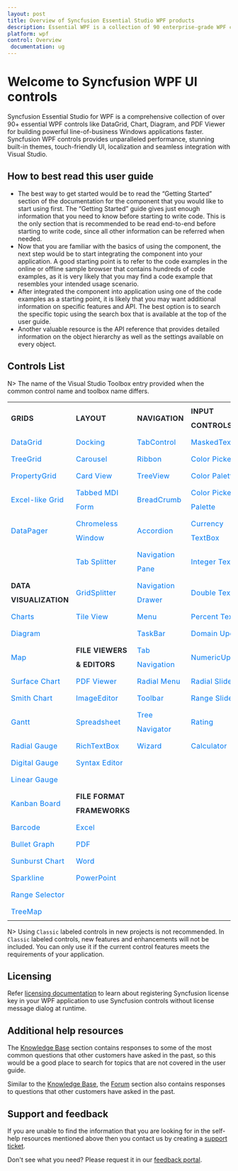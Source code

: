 ```yaml
---
layout: post
title: Overview of Syncfusion Essential Studio WPF products
description: Essential WPF is a collection of 90 enterprise-grade WPF components including Tools, Charts, Grids and Diagram for building modern Desktop applications.
platform: wpf
control: Overview
 documentation: ug
---
```


# Welcome to Syncfusion WPF UI controls

Syncfusion Essential Studio for WPF is a comprehensive collection of over 90+ essential WPF controls like DataGrid, Chart, Diagram, and PDF Viewer for building powerful line-of-business Windows applications faster. Syncfusion WPF controls provides unparalleled performance, stunning built-in themes, touch-friendly UI, localization and seamless integration with Visual Studio.

## How to best read this user guide

* The best way to get started would be to read the “Getting Started” section of the documentation for the component that you would like to start using first. The “Getting Started” guide gives just enough information that you need to know before starting to write code. This is the only section that is recommended to be read end-to-end before starting to write code, since all other information can be referred when needed.
* Now that you are familiar with the basics of using the component, the next step would be to start integrating the component into your application. A good starting point is to refer to the code examples in the online or offline sample browser that contains hundreds of code examples, as it is very likely that you may find a code example that resembles your intended usage scenario.
* After integrated the component into application using one of the code examples as a starting point, it is likely that you may want additional information on specific features and API. The best option is to search the specific topic using the search box that is available at the top of the user guide.
* Another valuable resource is the API reference that provides detailed information on the object hierarchy as well as the settings available on every object.

## Controls List

N> The name of the Visual Studio Toolbox entry provided when the common control name and toolbox name differs.


<style>
#table
{
border:0 !important;
line-height: 2!important;
}

tr
{
border:0 !important;
}

td
{
border:0 !important;
}

#anchor
{
text-decoration: none!important; 
font-family: Caro's!important; 
font-size: 14px!important; 
color: #0079F3!important;
letter-spacing: 0.47px!important;
text-align: left!important;
}
#title
{
font-family: Caro'sMedium!important;
font-size: 14px!important;
color: #22252A!important;
letter-spacing: 0.47px!important;
text-align: left!important;
font-weight: bold!important;
border:0 !important;
background-color:transparent!important;
}

</style>


<table id="table">
<tbody>
<colgroup>
<col style="width: 220px">
<col style="width: 260px">
<col style="width: 220px">
<col style="width: 220px">
</colgroup>
  <tr>
    <th id="title">GRIDS</th>
    <th id="title">LAYOUT</th>
    <th id="title">NAVIGATION </th>
    <th id="title">INPUT CONTROLS</th>
  </tr>


  <tr>
    <td><a id="anchor"  href="https://help.syncfusion.com/wpf/datagrid/getting-started">DataGrid</a> </td>
    <td><a id="anchor"  href="https://help.syncfusion.com/wpf/docking/getting-started" >Docking</a> </td>
    <td> <a id="anchor"  href="https://help.syncfusion.com/wpf/tabcontrol/getting-started">TabControl</a></td>
    <td> <a id="anchor" style="text-decoration: none;" href="https://help.syncfusion.com/wpf/maskedtextbox/getting-started">MaskedTextBox</a></td>
  </tr>
  <tr>
    <td> <a id="anchor"  href="https://help.syncfusion.com/wpf/treegrid/getting-started" >TreeGrid</a> </td>
    <td> <a id="anchor"  href="https://help.syncfusion.com/wpf/carousel/getting-started">Carousel</a> </td>
    <td> <a id="anchor"  href="https://help.syncfusion.com/wpf/ribbon/gettingstarted">Ribbon</a> </td>
    <td> <a id="anchor"  href="https://help.syncfusion.com/wpf/color-picker/getting-started">Color Picker</a> </td>
  </tr>
  <tr>
    <td> <a id="anchor"  href="https://help.syncfusion.com/wpf/propertygrid/getting-started">PropertyGrid</a> </td>
    <td> <a id="anchor"  href="https://help.syncfusion.com/wpf/card-view/getting-started">Card View</a> </td>
    <td> <a id="anchor"  href="https://help.syncfusion.com/wpf/treeview/getting-started">TreeView</a></td>
    <td> <a id="anchor"  href="https://help.syncfusion.com/wpf/color-palette/getting-started">Color Palette</a></td>
  </tr>
  <tr>
    <td> <a id="anchor"  href="https://help.syncfusion.com/wpf/gridcontrol/getting-started" >Excel-like Grid</a> </td>
    <td> <a id="anchor"  href="https://help.syncfusion.com/wpf/tabbed-mdi-form/getting-started" >Tabbed MDI Form</a> </td>
    <td> <a id="anchor"  href="https://help.syncfusion.com/wpf/breadcrumb/getting-started">BreadCrumb</a></td>
    <td> <a id="anchor"  href="https://help.syncfusion.com/wpf/color-picker-palette/getting-started">Color Picker Palette</a> </td>
  </tr>
  <tr>
    <td> <a id="anchor"  href="https://help.syncfusion.com/wpf/datapager/getting-started" >DataPager</a></td>
    <td> <a id="anchor"  href="https://help.syncfusion.com/wpf/chromeless-window/getting-started">Chromeless Window</a> </td>
    <td> <a id="anchor"  href="https://help.syncfusion.com/wpf/accordion/getting-started">Accordion</a></td>
    <td> <a id="anchor"  href="https://help.syncfusion.com/wpf/currency-textbox/getting-started">Currency TextBox</a> </td>
  </tr>
  <tr>
    <td></td>
    <td> <a id="anchor"  href="https://help.syncfusion.com/wpf/tab-splitter/getting-started">Tab Splitter</a> </td>
    <td> <a id="anchor"  href="https://help.syncfusion.com/wpf/navigation-pane/getting-started">Navigation Pane</a></td>
    <td> <a id="anchor"  href="https://help.syncfusion.com/wpf/integer-textbox/getting-started">Integer TextBox</a> </td>
  </tr>
  <tr>
    <td id="title">DATA VISUALIZATION</td>
    <td> <a id="anchor"  href="https://help.syncfusion.com/wpf/gridsplitter/getting-started" >GridSplitter</a>  </td>
    <td> <a id="anchor"  href="https://help.syncfusion.com/wpf/navigation-drawer/getting-started">Navigation Drawer</a></td>
    <td> <a id="anchor"  href="https://help.syncfusion.com/wpf/double-textbox/getting-started">Double TextBox</a> </td>
  </tr>
  <tr>
    <td> <a id="anchor"  href="https://help.syncfusion.com/wpf/charts/getting-started" >Charts</a></td>
    <td> <a id="anchor"  href="https://help.syncfusion.com/wpf/tile-view/getting-started" >Tile View</a>  </td>
    <td> <a id="anchor"  href="https://help.syncfusion.com/wpf/menu/getting-started">Menu</a></td>
    <td> <a id="anchor"  href="https://help.syncfusion.com/wpf/percent-textbox/getting-started">Percent TextBox</a> </td>
  </tr>
  <tr>
    <td> <a id="anchor"  href="https://help.syncfusion.com/wpf/diagram/getting-started" >Diagram</a></td>
    <td></td>
    <td> <a id="anchor"  href="https://help.syncfusion.com/wpf/taskbar/getting-started">TaskBar</a> </td>
    <td> <a id="anchor"  href="https://help.syncfusion.com/wpf/domain-updown/getting-started">Domain Updown</a></td>
  </tr>
  <tr>
    <td> <a id="anchor"  href="https://help.syncfusion.com/wpf/maps/getting-started" >Map</a> </td>
    <td id="title" >FILE VIEWERS &amp; EDITORS</td>
    <td><a id="anchor"  href="https://help.syncfusion.com/wpf/tab-navigation/getting-started">Tab Navigation</a></td>
    <td><a id="anchor"  href="https://help.syncfusion.com/wpf/numericupdown/getting-started">NumericUpdown</a></td>
  </tr>
  <tr>
    <td> <a id="anchor"  href="https://help.syncfusion.com/wpf/surface-chart/getting-started" >Surface Chart</a></td>
    <td><a id="anchor"  href="https://help.syncfusion.com/wpf/pdf-viewer/getting-started" >PDF Viewer</a> </td>
    <td> <a id="anchor"  href="https://help.syncfusion.com/wpf/radial-menu/getting-started">Radial Menu</a></td>
    <td> <a id="anchor"  href="https://help.syncfusion.com/wpf/radial-slider/getting-started">Radial Slider</a></td>
  </tr>
  <tr>
    <td> <a id="anchor"  href="https://help.syncfusion.com/wpf/smith-chart/getting-started" >Smith Chart</a></td>
    <td> <a id="anchor"  href="https://help.syncfusion.com/wpf/image-editor/getting-started" >ImageEditor</a> </td>
    <td> <a id="anchor"  href="https://help.syncfusion.com/wpf/toolbar/getting-started">Toolbar</a></td>
    <td> <a id="anchor"  href="https://help.syncfusion.com/wpf/range-slider/getting-started">Range Slider</a></td>
  </tr>
  <tr>
    <td> <a id="anchor"  href="https://help.syncfusion.com/wpf/gantt/getting-started" >Gantt</a></td>
    <td> <a id="anchor"  href="https://help.syncfusion.com/wpf/spreadsheet/getting-started" >Spreadsheet</a> </td>
    <td> <a id="anchor"  href="https://help.syncfusion.com/wpf/tree-navigator/getting-started">Tree Navigator</a></td>
    <td> <a id="anchor"  href="https://help.syncfusion.com/wpf/rating/getting-started">Rating</a></td>
  </tr>
  <tr>
    <td> <a id="anchor"  href="https://help.syncfusion.com/wpf/radial-gauge/getting-started" >Radial Gauge</a></td>
    <td> <a id="anchor"  href="https://help.syncfusion.com/wpf/richtextbox/getting-started" >RichTextBox</a> </td>
    <td> <a id="anchor"  href="https://help.syncfusion.com/wpf/wizard-control/getting-started">Wizard</a></td>
    <td> <a id="anchor"  href="https://help.syncfusion.com/wpf/calculator/getting-started">Calculator</a></td>
  </tr>
  <tr>
    <td> <a id="anchor"  href="https://help.syncfusion.com/wpf/digital-gauge/getting-started" >Digital Gauge</a></td>
    <td> <a id="anchor"  href="https://help.syncfusion.com/wpf/syntax-editor/getting-started" >Syntax Editor</a></td>
    <td></td>
    <td></td>
  </tr>
  <tr>
    <td> <a id="anchor"  href="https://help.syncfusion.com/wpf/linear-gauge/getting-started" >Linear Gauge</a></td>
    <td></td>
    <td></td>
    <td></td>
  </tr>
  <tr>
    <td> <a id="anchor"  href="https://help.syncfusion.com/wpf/kanban-board/getting-started" >Kanban Board</a></td>
    <td id="title">FILE FORMAT FRAMEWORKS </td>
    <td></td>
    <td></td>
  </tr>
  <tr>
    <td> <a id="anchor"  href="https://help.syncfusion.com/wpf/barcode/getting-started" >Barcode</a></td>
    <td> <a id="anchor"  href="https://help.syncfusion.com/file-formats/xlsio/getting-started-create-excel-file-csharp-vbnet" >Excel</a>  </td>
    <td></td>
    <td></td>
  </tr>
  <tr>
    <td> <a id="anchor"  href="https://help.syncfusion.com/wpf/bullet-graph/getting-started" >Bullet Graph</a></td>
    <td> <a id="anchor"  href="https://help.syncfusion.com/file-formats/pdf/create-pdf-file-in-wpf" >PDF</a> </td>
    <td></td>
    <td></td>
  </tr>
  <tr>
    <td> <a id="anchor"  href="https://help.syncfusion.com/wpf/sunburst-chart/getting-started" >Sunburst Chart</a> </td>
    <td> <a id="anchor"  href="https://help.syncfusion.com/file-formats/docio/getting-started" >Word</a></td>
    <td></td>
    <td></td>
  </tr>
  <tr>
    <td> <a id="anchor"  href="https://help.syncfusion.com/wpf/sparkline/getting-started" >Sparkline</a></td>
    <td> <a id="anchor"  href="https://help.syncfusion.com/file-formats/presentation/getting-started" >PowerPoint</a></td>
    <td></td>
    <td></td>
  </tr>
  <tr>
    <td> <a id="anchor"  href="https://help.syncfusion.com/wpf/range-selector/getting-started" >Range Selector</a> </td>
    <td></td>
    <td></td>
    <td></td>
  </tr>
  <tr>
    <td> <a id="anchor"  href="https://help.syncfusion.com/wpf/treemap/getting-started" >TreeMap</a></td>
    <td></td>
    <td></td>
    <td></td>
  </tr>
</tbody>
</table>



N> Using `Classic` labeled controls in new projects is not recommended. In `Classic` labeled controls, new features and enhancements will not be included. You can only use it if the current control features meets the requirements of your application.

## Licensing

Refer [licensing documentation](https://help.syncfusion.com/common/essential-studio/licensing/license-key) to learn about registering Syncfusion license key in your WPF application to use Syncfusion controls without license message dialog at runtime.

## Additional help resources

The [Knowledge Base](https://www.syncfusion.com/kb/wpf) section contains responses to some of the most common questions that other customers have asked in the past, so this would be a good place to search for topics that are not covered in the user guide.

Similar to the [Knowledge Base](https://www.syncfusion.com/kb/wpf), the [Forum](https://www.syncfusion.com/forums/wpf) section also contains responses to questions that other customers have asked in the past.

## Support and feedback

If you are unable to find the information that you are looking for in the self-help resources mentioned above then you contact us by creating a [support ticket](https://www.syncfusion.com/support/directtrac/incidents).

Don't see what you need? Please request it in our [feedback portal](https://www.syncfusion.com/feedback/wpf).
